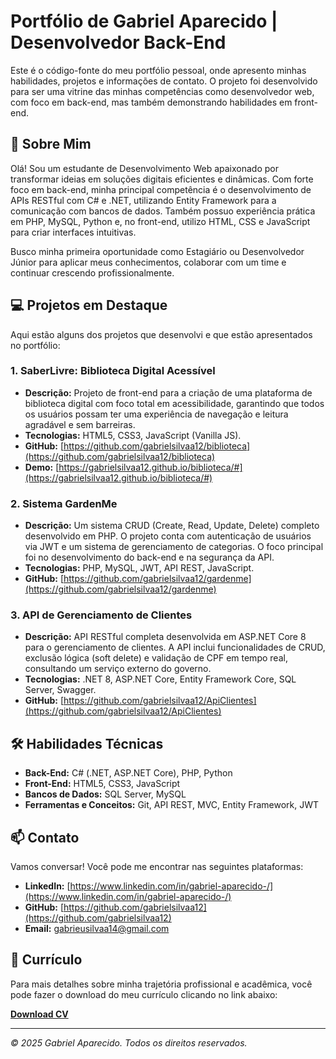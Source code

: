# Portfólio de Gabriel Aparecido | Desenvolvedor Back-End

Este é o código-fonte do meu portfólio pessoal, onde apresento minhas habilidades, projetos e informações de contato. O projeto foi desenvolvido para ser uma vitrine das minhas competências como desenvolvedor web, com foco em back-end, mas também demonstrando habilidades em front-end.

## 🚀 Sobre Mim

Olá! Sou um estudante de Desenvolvimento Web apaixonado por transformar ideias em soluções digitais eficientes e dinâmicas. Com forte foco em back-end, minha principal competência é o desenvolvimento de APIs RESTful com C# e .NET, utilizando Entity Framework para a comunicação com bancos de dados. Também possuo experiência prática em PHP, MySQL, Python e, no front-end, utilizo HTML, CSS e JavaScript para criar interfaces intuitivas.

Busco minha primeira oportunidade como Estagiário ou Desenvolvedor Júnior para aplicar meus conhecimentos, colaborar com um time e continuar crescendo profissionalmente.

## 💻 Projetos em Destaque

Aqui estão alguns dos projetos que desenvolvi e que estão apresentados no portfólio:

### 1. SaberLivre: Biblioteca Digital Acessível
* **Descrição:** Projeto de front-end para a criação de uma plataforma de biblioteca digital com foco total em acessibilidade, garantindo que todos os usuários possam ter uma experiência de navegação e leitura agradável e sem barreiras.
* **Tecnologias:** HTML5, CSS3, JavaScript (Vanilla JS).
* **GitHub:** [https://github.com/gabrielsilvaa12/biblioteca](https://github.com/gabrielsilvaa12/biblioteca)
* **Demo:** [https://gabrielsilvaa12.github.io/biblioteca/#](https://gabrielsilvaa12.github.io/biblioteca/#)

### 2. Sistema GardenMe
* **Descrição:** Um sistema CRUD (Create, Read, Update, Delete) completo desenvolvido em PHP. O projeto conta com autenticação de usuários via JWT e um sistema de gerenciamento de categorias. O foco principal foi no desenvolvimento do back-end e na segurança da API.
* **Tecnologias:** PHP, MySQL, JWT, API REST, JavaScript.
* **GitHub:** [https://github.com/gabrielsilvaa12/gardenme](https://github.com/gabrielsilvaa12/gardenme)

### 3. API de Gerenciamento de Clientes
* **Descrição:** API RESTful completa desenvolvida em ASP.NET Core 8 para o gerenciamento de clientes. A API inclui funcionalidades de CRUD, exclusão lógica (soft delete) e validação de CPF em tempo real, consultando um serviço externo do governo.
* **Tecnologias:** .NET 8, ASP.NET Core, Entity Framework Core, SQL Server, Swagger.
* **GitHub:** [https://github.com/gabrielsilvaa12/ApiClientes](https://github.com/gabrielsilvaa12/ApiClientes)

## 🛠️ Habilidades Técnicas

* **Back-End:** C# (.NET, ASP.NET Core), PHP, Python
* **Front-End:** HTML5, CSS3, JavaScript
* **Bancos de Dados:** SQL Server, MySQL
* **Ferramentas e Conceitos:** Git, API REST, MVC, Entity Framework, JWT

## 📫 Contato

Vamos conversar! Você pode me encontrar nas seguintes plataformas:

* **LinkedIn:** [https://www.linkedin.com/in/gabriel-aparecido-/](https://www.linkedin.com/in/gabriel-aparecido-/)
* **GitHub:** [https://github.com/gabrielsilvaa12](https://github.com/gabrielsilvaa12)
* **Email:** [gabrieusilvaa14@gmail.com](mailto:gabrieusilvaa14@gmail.com)

## 📄 Currículo

Para mais detalhes sobre minha trajetória profissional e acadêmica, você pode fazer o download do meu currículo clicando no link abaixo:

[**Download CV**](curriculo%20Gabriel%20Aparecido%20(1).pdf)

---
*&copy; 2025 Gabriel Aparecido. Todos os direitos reservados.*
